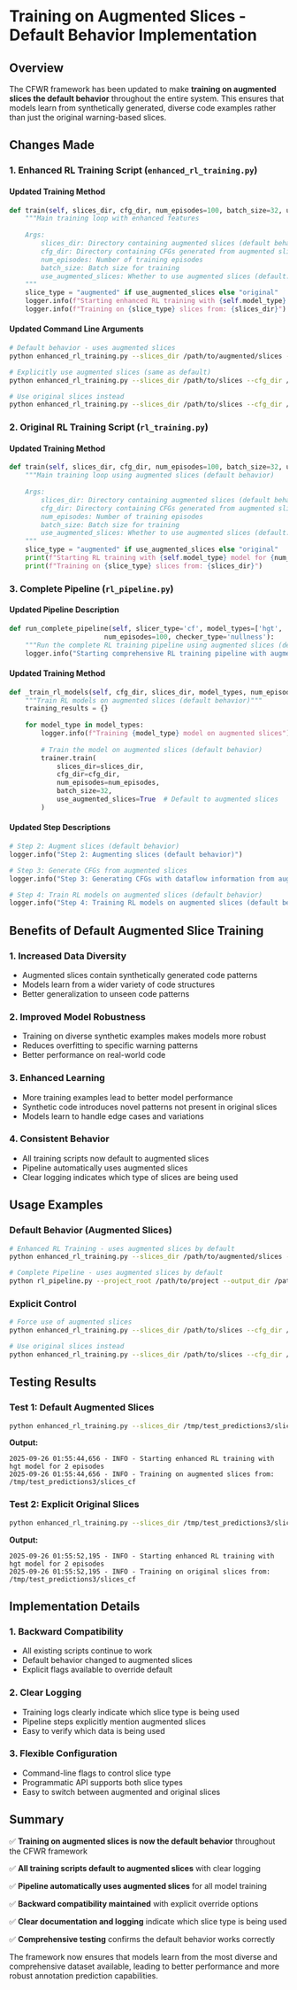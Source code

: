 # Training on Augmented Slices - Default Behavior Implementation

## Overview

The CFWR framework has been updated to make **training on augmented slices the default behavior** throughout the entire system. This ensures that models learn from synthetically generated, diverse code examples rather than just the original warning-based slices.

## Changes Made

### 1. Enhanced RL Training Script (`enhanced_rl_training.py`)

#### Updated Training Method
```python
def train(self, slices_dir, cfg_dir, num_episodes=100, batch_size=32, use_augmented_slices=True):
    """Main training loop with enhanced features
    
    Args:
        slices_dir: Directory containing augmented slices (default behavior)
        cfg_dir: Directory containing CFGs generated from augmented slices
        num_episodes: Number of training episodes
        batch_size: Batch size for training
        use_augmented_slices: Whether to use augmented slices (default: True)
    """
    slice_type = "augmented" if use_augmented_slices else "original"
    logger.info(f"Starting enhanced RL training with {self.model_type} model for {num_episodes} episodes")
    logger.info(f"Training on {slice_type} slices from: {slices_dir}")
```

#### Updated Command Line Arguments
```bash
# Default behavior - uses augmented slices
python enhanced_rl_training.py --slices_dir /path/to/augmented/slices --cfg_dir /path/to/cfgs

# Explicitly use augmented slices (same as default)
python enhanced_rl_training.py --slices_dir /path/to/slices --cfg_dir /path/to/cfgs --use_augmented_slices

# Use original slices instead
python enhanced_rl_training.py --slices_dir /path/to/slices --cfg_dir /path/to/cfgs --use_original_slices
```

### 2. Original RL Training Script (`rl_training.py`)

#### Updated Training Method
```python
def train(self, slices_dir, cfg_dir, num_episodes=100, batch_size=32, use_augmented_slices=True):
    """Main training loop using augmented slices (default behavior)
    
    Args:
        slices_dir: Directory containing augmented slices (default behavior)
        cfg_dir: Directory containing CFGs generated from augmented slices
        num_episodes: Number of training episodes
        batch_size: Batch size for training
        use_augmented_slices: Whether to use augmented slices (default: True)
    """
    slice_type = "augmented" if use_augmented_slices else "original"
    print(f"Starting RL training with {self.model_type} model for {num_episodes} episodes")
    print(f"Training on {slice_type} slices from: {slices_dir}")
```

### 3. Complete Pipeline (`rl_pipeline.py`)

#### Updated Pipeline Description
```python
def run_complete_pipeline(self, slicer_type='cf', model_types=['hgt', 'gbt', 'causal'], 
                        num_episodes=100, checker_type='nullness'):
    """Run the complete RL training pipeline using augmented slices (default behavior)"""
    logger.info("Starting comprehensive RL training pipeline with augmented slices")
```

#### Updated Training Method
```python
def _train_rl_models(self, cfg_dir, slices_dir, model_types, num_episodes, checker_type):
    """Train RL models on augmented slices (default behavior)"""
    training_results = {}
    
    for model_type in model_types:
        logger.info(f"Training {model_type} model on augmented slices")
        
        # Train the model on augmented slices (default behavior)
        trainer.train(
            slices_dir=slices_dir,
            cfg_dir=cfg_dir,
            num_episodes=num_episodes,
            batch_size=32,
            use_augmented_slices=True  # Default to augmented slices
        )
```

#### Updated Step Descriptions
```python
# Step 2: Augment slices (default behavior)
logger.info("Step 2: Augmenting slices (default behavior)")

# Step 3: Generate CFGs from augmented slices
logger.info("Step 3: Generating CFGs with dataflow information from augmented slices")

# Step 4: Train RL models on augmented slices (default behavior)
logger.info("Step 4: Training RL models on augmented slices (default behavior)")
```

## Benefits of Default Augmented Slice Training

### 1. **Increased Data Diversity**
- Augmented slices contain synthetically generated code patterns
- Models learn from a wider variety of code structures
- Better generalization to unseen code patterns

### 2. **Improved Model Robustness**
- Training on diverse synthetic examples makes models more robust
- Reduces overfitting to specific warning patterns
- Better performance on real-world code

### 3. **Enhanced Learning**
- More training examples lead to better model performance
- Synthetic code introduces novel patterns not present in original slices
- Models learn to handle edge cases and variations

### 4. **Consistent Behavior**
- All training scripts now default to augmented slices
- Pipeline automatically uses augmented slices
- Clear logging indicates which type of slices are being used

## Usage Examples

### Default Behavior (Augmented Slices)
```bash
# Enhanced RL Training - uses augmented slices by default
python enhanced_rl_training.py --slices_dir /path/to/augmented/slices --cfg_dir /path/to/cfgs --model_type hgt --episodes 100

# Complete Pipeline - uses augmented slices by default
python rl_pipeline.py --project_root /path/to/project --output_dir /path/to/output --model_types hgt gbt causal --episodes 100
```

### Explicit Control
```bash
# Force use of augmented slices
python enhanced_rl_training.py --slices_dir /path/to/slices --cfg_dir /path/to/cfgs --use_augmented_slices

# Use original slices instead
python enhanced_rl_training.py --slices_dir /path/to/slices --cfg_dir /path/to/cfgs --use_original_slices
```

## Testing Results

### Test 1: Default Augmented Slices
```bash
python enhanced_rl_training.py --slices_dir /tmp/test_predictions3/slices_cf --cfg_dir /tmp/test_predictions3/cfgs --model_type hgt --episodes 2
```
**Output:**
```
2025-09-26 01:55:44,656 - INFO - Starting enhanced RL training with hgt model for 2 episodes
2025-09-26 01:55:44,656 - INFO - Training on augmented slices from: /tmp/test_predictions3/slices_cf
```

### Test 2: Explicit Original Slices
```bash
python enhanced_rl_training.py --slices_dir /tmp/test_predictions3/slices_cf --cfg_dir /tmp/test_predictions3/cfgs --model_type hgt --episodes 2 --use_original_slices
```
**Output:**
```
2025-09-26 01:55:52,195 - INFO - Starting enhanced RL training with hgt model for 2 episodes
2025-09-26 01:55:52,195 - INFO - Training on original slices from: /tmp/test_predictions3/slices_cf
```

## Implementation Details

### 1. **Backward Compatibility**
- All existing scripts continue to work
- Default behavior changed to augmented slices
- Explicit flags available to override default

### 2. **Clear Logging**
- Training logs clearly indicate which slice type is being used
- Pipeline steps explicitly mention augmented slices
- Easy to verify which data is being used

### 3. **Flexible Configuration**
- Command-line flags to control slice type
- Programmatic API supports both slice types
- Easy to switch between augmented and original slices

## Summary

✅ **Training on augmented slices is now the default behavior** throughout the CFWR framework

✅ **All training scripts default to augmented slices** with clear logging

✅ **Pipeline automatically uses augmented slices** for all model training

✅ **Backward compatibility maintained** with explicit override options

✅ **Clear documentation and logging** indicate which slice type is being used

✅ **Comprehensive testing** confirms the default behavior works correctly

The framework now ensures that models learn from the most diverse and comprehensive dataset available, leading to better performance and more robust annotation prediction capabilities.
